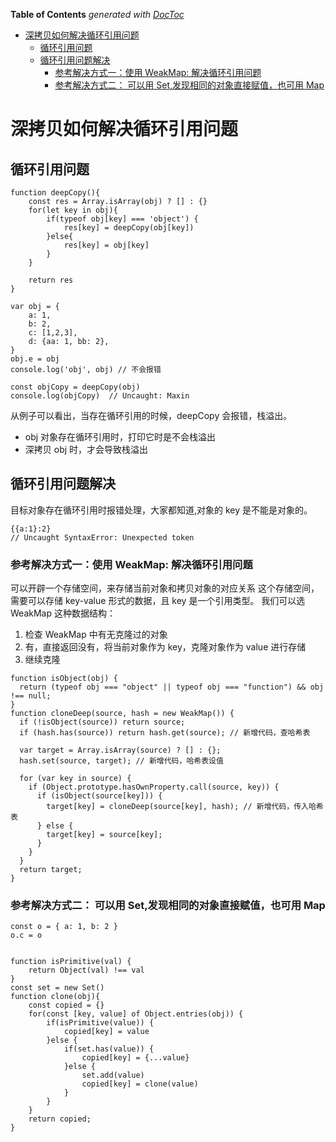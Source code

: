 <!-- START doctoc generated TOC please keep comment here to allow auto update -->
<!-- DON'T EDIT THIS SECTION, INSTEAD RE-RUN doctoc TO UPDATE -->
**Table of Contents**  *generated with [DocToc](https://github.com/thlorenz/doctoc)*

- [深拷贝如何解决循环引用问题](#%E6%B7%B1%E6%8B%B7%E8%B4%9D%E5%A6%82%E4%BD%95%E8%A7%A3%E5%86%B3%E5%BE%AA%E7%8E%AF%E5%BC%95%E7%94%A8%E9%97%AE%E9%A2%98)
  - [循环引用问题](#%E5%BE%AA%E7%8E%AF%E5%BC%95%E7%94%A8%E9%97%AE%E9%A2%98)
  - [循环引用问题解决](#%E5%BE%AA%E7%8E%AF%E5%BC%95%E7%94%A8%E9%97%AE%E9%A2%98%E8%A7%A3%E5%86%B3)
    - [参考解决方式一：使用 WeakMap: 解决循环引用问题](#%E5%8F%82%E8%80%83%E8%A7%A3%E5%86%B3%E6%96%B9%E5%BC%8F%E4%B8%80%E4%BD%BF%E7%94%A8-weakmap-%E8%A7%A3%E5%86%B3%E5%BE%AA%E7%8E%AF%E5%BC%95%E7%94%A8%E9%97%AE%E9%A2%98)
    - [参考解决方式二： 可以用 Set,发现相同的对象直接赋值，也可用 Map](#%E5%8F%82%E8%80%83%E8%A7%A3%E5%86%B3%E6%96%B9%E5%BC%8F%E4%BA%8C-%E5%8F%AF%E4%BB%A5%E7%94%A8-set%E5%8F%91%E7%8E%B0%E7%9B%B8%E5%90%8C%E7%9A%84%E5%AF%B9%E8%B1%A1%E7%9B%B4%E6%8E%A5%E8%B5%8B%E5%80%BC%E4%B9%9F%E5%8F%AF%E7%94%A8-map)

<!-- END doctoc generated TOC please keep comment here to allow auto update -->

# 深拷贝如何解决循环引用问题

## 循环引用问题

```
function deepCopy(){
    const res = Array.isArray(obj) ? [] : {}
    for(let key in obj){
        if(typeof obj[key] === 'object') {
            res[key] = deepCopy(obj[key])
        }else{
            res[key] = obj[key]
        }
    }

    return res
}

var obj = {
    a: 1,
    b: 2,
    c: [1,2,3],
    d: {aa: 1, bb: 2},
}
obj.e = obj
console.log('obj', obj) // 不会报错

const objCopy = deepCopy(obj)
console.log(objCopy)  // Uncaught: Maxin
```

从例子可以看出，当存在循环引用的时候，deepCopy 会报错，栈溢出。

- obj 对象存在循环引用时，打印它时是不会栈溢出
- 深拷贝 obj 时，才会导致栈溢出

## 循环引用问题解决

目标对象存在循环引用时报错处理，大家都知道,对象的 key 是不能是对象的。

```
{{a:1}:2}
// Uncaught SyntaxError: Unexpected token
```

### 参考解决方式一：使用 WeakMap: 解决循环引用问题

可以开辟一个存储空间，来存储当前对象和拷贝对象的对应关系 这个存储空间，需要可以存储 key-value 形式的数据，且 key 是一个引用类型。 我们可以选 WeakMap 这种数据结构：

1. 检查 WeakMap 中有无克隆过的对象
2. 有，直接返回没有，将当前对象作为 key，克隆对象作为 value 进行存储
3. 继续克隆

```
function isObject(obj) {
  return (typeof obj === "object" || typeof obj === "function") && obj !== null;
}
function cloneDeep(source, hash = new WeakMap()) {
  if (!isObject(source)) return source;
  if (hash.has(source)) return hash.get(source); // 新增代码，查哈希表

  var target = Array.isArray(source) ? [] : {};
  hash.set(source, target); // 新增代码，哈希表设值

  for (var key in source) {
    if (Object.prototype.hasOwnProperty.call(source, key)) {
      if (isObject(source[key])) {
        target[key] = cloneDeep(source[key], hash); // 新增代码，传入哈希表
      } else {
        target[key] = source[key];
      }
    }
  }
  return target;
}
```

### 参考解决方式二： 可以用 Set,发现相同的对象直接赋值，也可用 Map

```
const o = { a: 1, b: 2 }
o.c = o


function isPrimitive(val) {
    return Object(val) !== val
}
const set = new Set()
function clone(obj){
    const copied = {}
    for(const [key, value] of Object.entries(obj)) {
        if(isPrimitive(value)) {
            copied[key] = value
        }else {
            if(set.has(value)) {
                copied[key] = {...value}
            }else {
                set.add(value)
                copied[key] = clone(value)
            }
        }
    }
    return copied;
}
```
